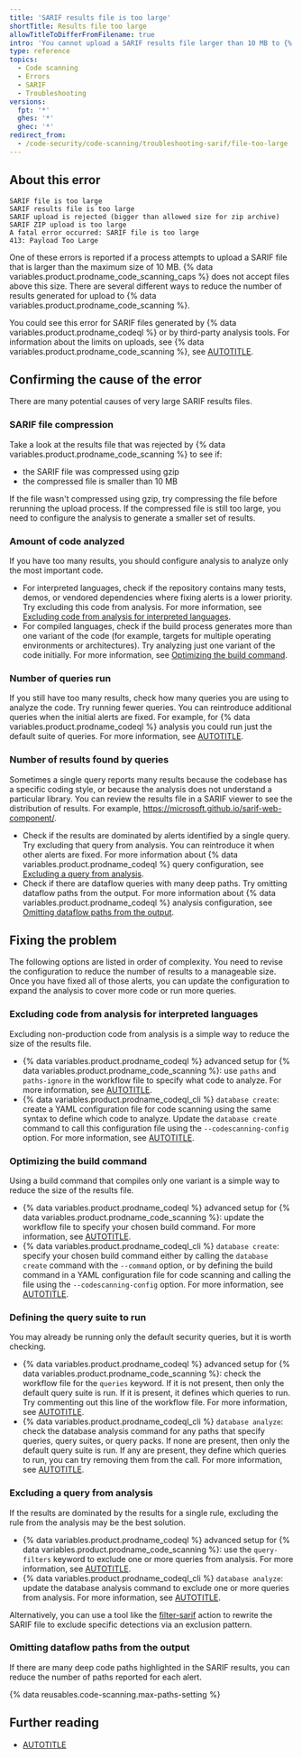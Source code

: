 ```yaml
---
title: 'SARIF results file is too large'
shortTitle: Results file too large
allowTitleToDifferFromFilename: true
intro: 'You cannot upload a SARIF results file larger than 10 MB to {% data variables.product.prodname_code_scanning %}. Explore ways to generate a smaller file containing the highest impact results.'
type: reference
topics:
  - Code scanning
  - Errors
  - SARIF
  - Troubleshooting
versions:
  fpt: '*'
  ghes: '*'
  ghec: '*'
redirect_from:
  - /code-security/code-scanning/troubleshooting-sarif/file-too-large
---
```


## About this error

```text
SARIF file is too large
SARIF results file is too large
SARIF upload is rejected (bigger than allowed size for zip archive)
SARIF ZIP upload is too large
A fatal error occurred: SARIF file is too large
413: Payload Too Large
```

One of these errors is reported if a process attempts to upload a SARIF file that is larger than the maximum size of 10 MB. {% data variables.product.prodname_code_scanning_caps %} does not accept files above this size. There are several different ways to reduce the number of results generated for upload to {% data variables.product.prodname_code_scanning %}.

You could see this error for SARIF files generated by {% data variables.product.prodname_codeql %} or by third-party analysis tools. For information about the limits on uploads, see {% data variables.product.prodname_code_scanning %}, see [AUTOTITLE](/code-security/code-scanning/integrating-with-code-scanning/sarif-support-for-code-scanning#validating-your-sarif-file).

## Confirming the cause of the error

There are many potential causes of very large SARIF results files.

### SARIF file compression

Take a look at the results file that was rejected by {% data variables.product.prodname_code_scanning %} to see if:

* the SARIF file was compressed using gzip
* the compressed file is smaller than 10 MB

If the file wasn't compressed using gzip, try compressing the file before rerunning the upload process. If the compressed file is still too large, you need to configure the analysis to generate a smaller set of results.

### Amount of code analyzed

If you have too many results, you should configure analysis to analyze only the most important code.

   * For interpreted languages, check if the repository contains many tests, demos, or vendored dependencies where fixing alerts is a lower priority. Try excluding this code from analysis. For more information, see [Excluding code from analysis for interpreted languages](#excluding-code-from-analysis-for-interpreted-languages).
   * For compiled languages, check if the build process generates more than one variant of the code (for example, targets for multiple operating environments or architectures). Try analyzing just one variant of the code initially. For more information, see [Optimizing the build command](#optimizing-the-build-command).

### Number of queries run

If you still have too many results, check how many queries you are using to analyze the code. Try running fewer queries. You can reintroduce additional queries when the initial alerts are fixed. For example, for {% data variables.product.prodname_codeql %} analysis you could run just the default suite of queries. For more information, see [AUTOTITLE](/code-security/code-scanning/creating-an-advanced-setup-for-code-scanning/customizing-your-advanced-setup-for-code-scanning#using-queries-in-ql-packs).

### Number of results found by queries

Sometimes a single query reports many results because the codebase has a specific coding style, or because the analysis does not understand a particular library. You can review the results file in a SARIF viewer to see the distribution of results. For example, https://microsoft.github.io/sarif-web-component/.

   * Check if the results are dominated by alerts identified by a single query. Try excluding that query from analysis. You can reintroduce it when other alerts are fixed. For more information about {% data variables.product.prodname_codeql %} query configuration, see [Excluding a query from analysis](#excluding-a-query-from-analysis).
   * Check if there are dataflow queries with many deep paths. Try omitting dataflow paths from the output. For more information about {% data variables.product.prodname_codeql %} analysis configuration, see [Omitting dataflow paths from the output](#omitting-dataflow-paths-from-the-output).

## Fixing the problem

The following options are listed in order of complexity. You need to revise the configuration to reduce the number of results to a manageable size. Once you have fixed all of those alerts, you can update the configuration to expand the analysis to cover more code or run more queries.

### Excluding code from analysis for interpreted languages

Excluding non-production code from analysis is a simple way to reduce the size of the results file.

* {% data variables.product.prodname_codeql %} advanced setup for {% data variables.product.prodname_code_scanning %}: use `paths` and `paths-ignore` in the workflow file to specify what code to analyze. For more information, see [AUTOTITLE](/code-security/code-scanning/creating-an-advanced-setup-for-code-scanning/customizing-your-advanced-setup-for-code-scanning#specifying-directories-to-scan).
* {% data variables.product.prodname_codeql_cli %} `database create`: create a YAML configuration file for code scanning using the same syntax to define which code to analyze. Update the `database create` command to call this configuration file using the `--codescanning-config` option. For more information, see [AUTOTITLE](/code-security/code-scanning/creating-an-advanced-setup-for-code-scanning/customizing-your-advanced-setup-for-code-scanning#specifying-directories-to-scan).

### Optimizing the build command

Using a build command that compiles only one variant is a simple way to reduce the size of the results file.

* {% data variables.product.prodname_codeql %} advanced setup for {% data variables.product.prodname_code_scanning %}: update the workflow file to specify your chosen build command. For more information, see [AUTOTITLE](/code-security/code-scanning/creating-an-advanced-setup-for-code-scanning/codeql-code-scanning-for-compiled-languages#adding-build-steps-for-a-compiled-language).
* {% data variables.product.prodname_codeql_cli %} `database create`: specify your chosen build command either by calling the `database create` command with the `--command` option, or by defining the build command in a YAML configuration file for code scanning and calling the file using the `--codescanning-config` option. For more information, see [AUTOTITLE](/code-security/codeql-cli/getting-started-with-the-codeql-cli/preparing-your-code-for-codeql-analysis#specifying-build-commands).

### Defining the query suite to run

You may already be running only the default security queries, but it is worth checking.

* {% data variables.product.prodname_codeql %} advanced setup for {% data variables.product.prodname_code_scanning %}: check the workflow file for the `queries` keyword. If it is not present, then only the default query suite is run. If it is present, it defines which queries to run. Try commenting out this line of the workflow file. For more information, see [AUTOTITLE](/code-security/code-scanning/creating-an-advanced-setup-for-code-scanning/customizing-your-advanced-setup-for-code-scanning#using-queries-in-ql-packs).
* {% data variables.product.prodname_codeql_cli %} `database analyze`: check the database analysis command for any paths that specify queries, query suites, or query packs. If none are present, then only the default query suite is run. If any are present, they define which queries to run, you can try removing them from the call. For more information, see [AUTOTITLE](/code-security/codeql-cli/getting-started-with-the-codeql-cli/analyzing-your-code-with-codeql-queries#running-a-codeql-query-pack).

### Excluding a query from analysis

If the results are dominated by the results for a single rule, excluding the rule from the analysis may be the best solution.

* {% data variables.product.prodname_codeql %} advanced setup for {% data variables.product.prodname_code_scanning %}: use the `query-filters` keyword to exclude one or more queries from analysis. For more information, see [AUTOTITLE](/code-security/code-scanning/creating-an-advanced-setup-for-code-scanning/customizing-your-advanced-setup-for-code-scanning#excluding-specific-queries-from-analysis).
* {% data variables.product.prodname_codeql_cli %} `database analyze`: update the database analysis command to exclude one or more queries from analysis. For more information, see [AUTOTITLE](/code-security/codeql-cli/getting-started-with-the-codeql-cli/analyzing-your-code-with-codeql-queries#running-a-subset-of-queries-in-a-codeql-pack).

Alternatively, you can use a tool like the [filter-sarif](https://github.com/advanced-security/filter-sarif) action to rewrite the SARIF file to exclude specific detections via an exclusion pattern.

### Omitting dataflow paths from the output

If there are many deep code paths highlighted in the SARIF results, you can reduce the number of paths reported for each alert.

{% data reusables.code-scanning.max-paths-setting %}

## Further reading

* [AUTOTITLE](/code-security/code-scanning/integrating-with-code-scanning/sarif-support-for-code-scanning)
